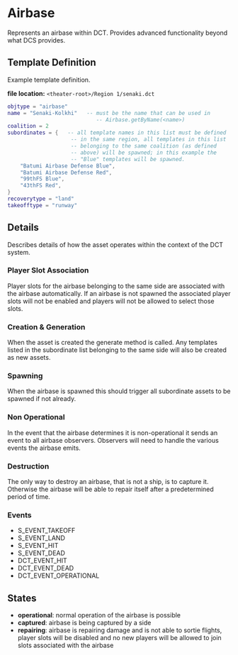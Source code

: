 # Airbase

Represents an airbase within DCT. Provides advanced functionality
beyond what DCS provides.

## Template Definition

Example template definition.

**file location:** `<theater-root>/Region 1/senaki.dct`

```lua
objtype = "airbase"
name = "Senaki-Kolkhi"   -- must be the name that can be used in
							-- Airbase.getByName(<name>)
coalition = 2
subordinates = {   -- all template names in this list must be defined
					-- in the same region, all templates in this list
					-- belonging to the same coalition (as defined
					-- above) will be spawned; in this example the
					-- "Blue" templates will be spawned.
	"Batumi Airbase Defense Blue",
	"Batumi Airbase Defense Red",
	"99thFS Blue",
	"43thFS Red",
}
recoverytype = "land"
takeofftype = "runway"
```

## Details

Describes details of how the asset operates within the context of
the DCT system.

### Player Slot Association

Player slots for the airbase belonging to the same side are associated
with the airbase automatically. If an airbase is not spawned the
associated player slots will not be enabled and players will not
be allowed to select those slots.

### Creation & Generation

When the asset is created the generate method is called. Any templates
listed in the subordinate list belonging to the same side will also
be created as new assets.

### Spawning

When the airbase is spawned this should trigger all subordinate
assets to be spawned if not already.

### Non Operational

In the event that the airbase determines it is non-operational
it sends an event to all airbase observers. Observers will need
to handle the various events the airbase emits.

### Destruction

The only way to destroy an airbase, that is not a ship, is to capture
it. Otherwise the airbase will be able to repair itself after a
predetermined period of time.

### Events

 * S_EVENT_TAKEOFF
 * S_EVENT_LAND
 * S_EVENT_HIT
 * S_EVENT_DEAD
 * DCT_EVENT_HIT
 * DCT_EVENT_DEAD
 * DCT_EVENT_OPERATIONAL

## States

 * **operational**: normal operation of the airbase is possible
 * **captured**: airbase is being captured by a side
 * **repairing**: airbase is repairing damage and is not able to
   sortie flights, player slots will be disabled and no new
   players will be allowed to join slots associated with the airbase
